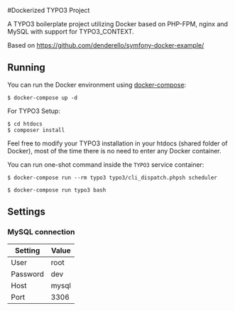 #Dockerized TYPO3 Project

A TYPO3 boilerplate project utilizing Docker based on PHP-FPM, nginx and MySQL with support for TYPO3_CONTEXT.

Based on https://github.com/denderello/symfony-docker-example/

## Running

You can run the Docker environment using [docker-compose](https://github.com/docker/compose):

    $ docker-compose up -d

For TYPO3 Setup:

    $ cd htdocs
    $ composer install

Feel free to modify your TYPO3 installation in your htdocs (shared folder of Docker), most of the time there is no need to enter any Docker container.

You can run one-shot command inside the `TYPO3` service container:

    $ docker-compose run --rm typo3 typo3/cli_dispatch.phpsh scheduler

    $ docker-compose run typo3 bash


## Settings


### MySQL connection

Setting       | Value
------------- | -------------
User          | root
Password      | dev
Host          | mysql
Port          | 3306
